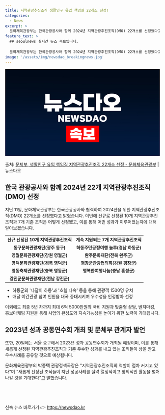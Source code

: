 ```yaml
---
title: 지역관광추진조직 생활인구 유입 책임질 22개소 선정!
categories:
  - News
excerpt: >
  문화체육관광부는 한국관광공사와 함께 2024년 지역관광추진조직(DMO) 22개소를 선정했다고 11일 밝혔다.…
feature_text: >
  ## seoulnews 실시간 뉴스 속보입니다.

  문화체육관광부는 한국관광공사와 함께 2024년 지역관광추진조직(DMO) 22개소를 선정했다고 11일 밝혔다.…
image: '/assets/img/newsdao_breakingnews.jpg'
---
```


![뉴스다오 속보](/assets/img/newsdao_breakingnews.jpg)

<p>출처: <a href="https://newsdao.kr/3313" rel="dofollow">문체부, 생활인구 유입 책임질 지역관광추진조직 22개소 선정 - 문화체육관광부</a> | 뉴스다오</p>

<h2 data-ke-size="size26">한국 관광공사와 함께 2024년 22개 지역관광추진조직(DMO) 선정</h2>
<p data-ke-size="size16">지난 11일, 문화체육관광부는 한국관광공사와 협력하여 2024년을 위한 지역관광추진조직(DMO) 22개소를 선정했다고 밝혔습니다. 이번에 신규로 선정된 10개 지역관광추진조직과 7개 기존 조직은 어떻게 선정됐고, 이를 통해 어떤 성과가 이루어졌는지에 대해 알아보겠습니다.</p>

<table>
	<tr>
		<th><b>신규 선정된 10개 지역관광추진조직</b></th>
		<th><b>계속 지원되는 7개 지역관광추진조직</b></th>
	</tr>
	<tr>
		<td style="text-align: center; height: 17px;"><b>동구문화관광재단(광주 동구)</b></td>
		<td style="text-align: center; height: 17px;"><b>하동주민공정여행 놀루(경남 하동군)</b></td>
	</tr>
	<tr>
		<td style="text-align: center; height: 17px;"><b>영월문화관광재단(강원 영월군)</b></td>
		<td style="text-align: center; height: 17px;"><b>완주문화재단(전북 완주군)</b></td>
	</tr>
	<tr>
		<td style="text-align: center; height: 17px;"><b>영덕문화관광재단(경북 영덕군)</b></td>
		<td style="text-align: center; height: 17px;"><b>평창군관광협의회(강원 평창군)</b></td>
	</tr>
	<tr>
		<td style="text-align: center; height: 17px;"><b>영동축제관광재단(충북 영동군)</b></td>
		<td style="text-align: center; height: 17px;"><b>행복한여행나눔(충남 홍성군)</b></td>
	</tr>
	<tr>
		<td style="text-align: center; height: 17px;"><b>강진군문화관광재단(전남 강진군)</b></td>
		<td>&nbsp;</td>
	</tr>
</table>

<ul>
	<li>하동군의 '다달이 하동'과 '호텔 다숙' 등을 통해 관광객 1500명 유치</li>
	<li>매달 야간관광 참여 인원을 대폭 증대시키며 우수성을 인정받아 선정</li>
</ul>

<p data-ke-size="size16">이외에도 최종 5년 차까지 최대 6억 5000만원의 국비 지원과 맞춤형 상담, 벤치마킹, 홍보마케팅 지원을 통해 사업의 완성도와 지속가능성을 높이기 위한 노력이 기대됩니다.</p>

<h2 data-ke-size="size26">2023년 성과 공동연수회 개최 및 문체부 관계자 발언</h2>
<p data-ke-size="size16">또한, 20일에는 서울 중구에서 2023년 성과 공동연수회가 개최될 예정이며, 이를 통해 새롭게 선정된 지역관광추진조직과 기존 우수한 성과를 내고 있는 조직들이 상을 받고 우수사례를 공유할 것으로 예상됩니다.</p>
<p data-ke-size="size16">문화체육관광부의 박종택 관광정책국장은 "지역관광추진조직의 역할이 점차 커지고 있다"며 "새롭게 선정된 조직들이 지난 성공사례를 살려 열정적이고 창의적인 활동을 펼쳐나갈 것을 기대한다"고 말했습니다.</p>
<p data-ke-size="size16">&nbsp;</p>
<p data-ke-size="size16">&nbsp;</p> 

신속 뉴스 바로가기 👉 <a href="https://newsdao.kr" rel="dofollow">https://newsdao.kr</a>


